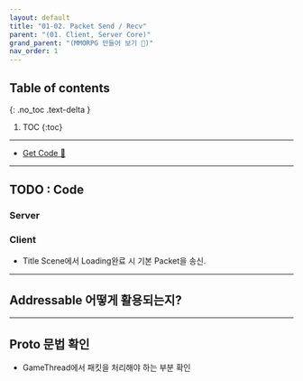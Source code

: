 ```yaml
---
layout: default
title: "01-02. Packet Send / Recv"
parent: "(01. Client, Server Core)"
grand_parent: "(MMORPG 만들어 보기 🤩)"
nav_order: 1
---
```


## Table of contents
{: .no_toc .text-delta }

1. TOC
{:toc}

---

* [Get Code 🌟](https://github.com/Arthur880708/LetMakeMMO/tree/1)

---

## TODO : Code

### Server

### Client

* Title Scene에서 Loading완료 시 기본 Packet을 송신.

---

## Addressable 어떻게 활용되는지?

---

## Proto 문법 확인

* GameThread에서 패킷을 처리해야 하는 부분 확인
